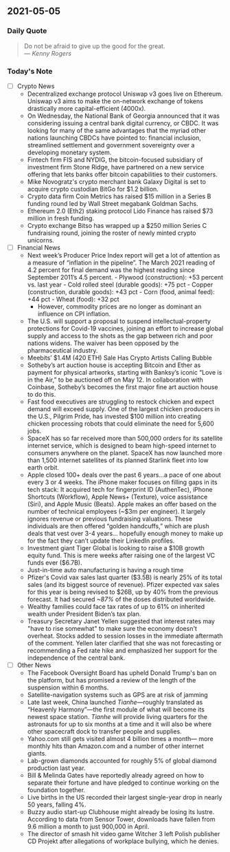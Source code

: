 ## 2021-05-05
### Daily Quote
> Do not be afraid to give up the good for the great.  
> &mdash; <cite>Kenny Rogers</cite>

### Today's Note
- [ ] Crypto News
	- Decentralized exchange protocol Uniswap v3 goes live on Ethereum. Uniswap v3 aims to make the on-network exchange of tokens drastically more capital-efficient (4000x).
	- On Wednesday, the National Bank of Georgia announced that it was considering issuing a central bank digital currency, or CBDC. It was looking for many of the same advantages that the myriad other nations launching CBDCs have pointed to: financial inclusion, streamlined settlement and government sovereignty over a developing monetary system.
	- Fintech firm FIS and NYDIG, the bitcoin-focused subsidiary of investment firm Stone Ridge, have partnered on a new service offering that lets banks offer bitcoin capabilities to their customers.
	- Mike Novogratz's crypto merchant bank Galaxy Digital is set to acquire crypto custodian BitGo for $1.2 billion.
	- Crypto data firm Coin Metrics has raised $15 million in a Series B funding round led by Wall Street megabank Goldman Sachs.
	- Ethereum 2.0 (Eth2) staking protocol Lido Finance has raised $73 million in fresh funding.
	- Crypto exchange Bitso has wrapped up a $250 million Series C fundraising round, joining the roster of newly minted crypto unicorns.
- [ ] Financial News
	- Next week’s Producer Price Index report will get a lot of attention as a measure of “inflation in the pipeline”. The March 2021 reading of 4.2 percent for final demand was the highest reading since September 2011’s 4.5 percent.
			-   Plywood (construction): +53 percent vs. last year
			-   Cold rolled steel (durable goods): +75 pct
			-   Copper (construction, durable goods): +43 pct
			-   Corn (food, animal feed): +44 pct
			-   Wheat (food): +32 pct
		- However, commodity prices are no longer as dominant an influence on CPI inflation.
	- The U.S. will support a proposal to suspend intellectual-property protections for Covid-19 vaccines, joining an effort to increase global supply and access to the shots as the gap between rich and poor nations widens. The waiver has been opposed by the pharmaceutical industry.
	- Meebits’ $1.4M (420 ETH) Sale Has Crypto Artists Calling Bubble
	- Sotheby’s art auction house is accepting Bitcoin and Ether as payment for physical artworks, starting with Banksy’s iconic “Love is in the Air,” to be auctioned off on May 12. In collaboration with Coinbase, Sotheby’s becomes the first major fine art auction house to do this.
	- Fast food executives are struggling to restock chicken and expect demand will exceed supply. One of the largest chicken producers in the U.S., Pilgrim Pride, has invested $100 million into creating chicken processing robots that could eliminate the need for 5,600 jobs.
	- SpaceX has so far received more than 500,000 orders for its satellite internet service, which is designed to beam high-speed internet to consumers anywhere on the planet. SpaceX has now launched more than 1,500 internet satellites of its planned Starlink fleet into low earth orbit.
	- Apple closed 100+ deals over the past 6 years...a pace of one about every 3 or 4 weeks. The iPhone maker focuses on filling gaps in its tech stack: It acquired tech for fingerprint ID (AuthenTec), iPhone Shortcuts (Workflow), Apple News+ (Texture), voice assistance (Siri), and Apple Music (Beats). Apple makes an offer based on the number of technical employees (~$3m per engineer). It largely ignores revenue or previous fundraising valuations. These individuals are then offered “golden handcuffs,” which are plush deals that vest over 3-4 years… hopefully enough money to make up for the fact they can’t update their LinkedIn profiles.
	- Investment giant Tiger Global is looking to raise a \$10B growth equity fund. This is mere weeks after raising one of the largest VC funds ever (\$6.7B).
	- Just-in-time auto manufacturing is having a rough time
	- Pfizer's Covid vax sales last quarter ($3.5B) is nearly 25% of its total sales (and its biggest source of revenue). Pfizer expected vax sales for this year is being revised to $26B, up by 40% from the previous forecast. It had secured _~87%_ of the doses distributed worldwide.
	- Wealthy families could face tax rates of up to 61% on inherited wealth under President Biden’s tax plan.
	- Treasury Secretary Janet Yellen suggested that interest rates may "have to rise somewhat" to make sure the economy doesn't overheat. Stocks added to session losses in the immediate aftermath of the comment. Yellen later clarified that she was not forecasting or recommending a Fed rate hike and emphasized her support for the independence of the central bank.
- [ ] Other News
	- The Facebook Oversight Board has upheld Donald Trump's ban on the platform, but has promised a review of the length of the suspension within 6 months.
	- Satellite-navigation systems such as GPS are at risk of jamming
	- Late last week, China launched _Tianhe_—roughly translated as “Heavenly Harmony”—the first module of what will become its newest space station. _Tianhe_ will provide living quarters for the astronauts for up to six months at a time and it will also be where other spacecraft dock to transfer people and supplies.
	- Yahoo.com still gets visited almost 4 billion times a month— more monthly hits than Amazon.com and a number of other internet giants.
	- Lab-grown diamonds accounted for roughly 5% of global diamond production last year.
	-  Bill & Melinda Gates have reportedly already agreed on how to separate their fortune and have pledged to continue working on the foundation together.
	-  Live births in the US recorded their largest single-year drop in nearly 50 years, falling 4%.
	-  Buzzy audio start-up Clubhouse might already be losing its lustre. According to data from Sensor Tower, downloads have fallen from 9.6 million a month to just 900,000 in April.
	-  The director of smash hit video game Witcher 3 left Polish publisher CD Projekt after allegations of workplace bullying, which he denies. 

